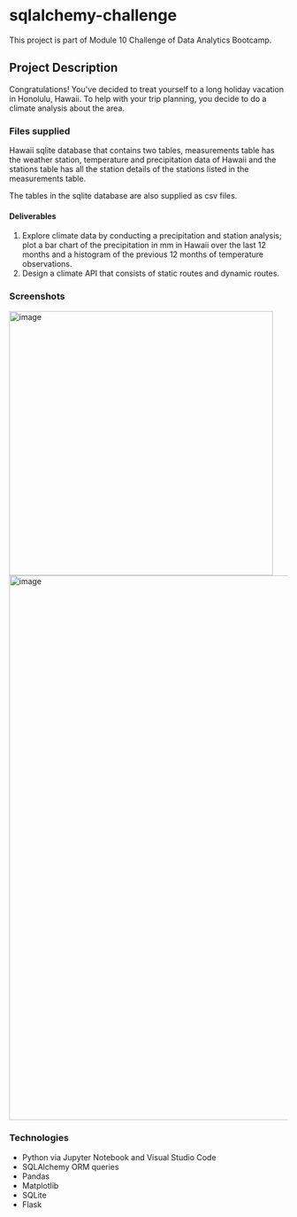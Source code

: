 # sqlalchemy-challenge
This project is part of Module 10 Challenge of Data Analytics Bootcamp. 

## Project Description
Congratulations! You've decided to treat yourself to a long holiday vacation in Honolulu, Hawaii. To help with your trip planning, you decide to do a climate analysis about the area. 

### Files supplied
Hawaii sqlite database that contains two tables, measurements table has the weather station, temperature and precipitation data of Hawaii and the stations table has all the station details of the stations listed in the measurements table.  

The tables in the sqlite database are also supplied as csv files.  

#### Deliverables
1. Explore climate data by conducting a precipitation and station analysis; plot a bar chart of the precipitation in mm in Hawaii over the last 12 months and a histogram of the previous 12 months of temperature observations. 
2. Design a climate API that consists of static routes and dynamic routes. 

### Screenshots
<img width="477" alt="image" src="https://github.com/teacher-analyst/sqlalchemy-challenge/assets/130710065/beb12c8a-3657-490d-bb58-105a3fa3c004">

<img width="983" alt="image" src="https://github.com/teacher-analyst/sqlalchemy-challenge/assets/130710065/69774043-731a-42ae-8f65-3bf41643627c">

### Technologies 
- Python via Jupyter Notebook and Visual Studio Code
- SQLAlchemy ORM queries
- Pandas
- Matplotlib
- SQLite
- Flask

